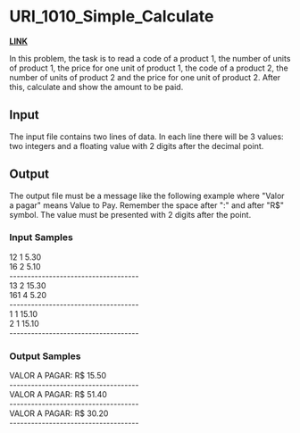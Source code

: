 # URI_1010_Simple_Calculate

<strong> <a href='https://www.urionlinejudge.com.br/judge/en/problems/view/1010'> LINK </a> </strong>  <br>

In this problem, the task is to read a code of a product 1, the number of units of product 1, the price for one unit of product 1, the code of a product 2, the number of units of product 2 and the price for one unit of product 2. After this, calculate and show the amount to be paid.

## Input <br>
The input file contains two lines of data. In each line there will be 3 values: two integers and a floating value with 2 digits after the decimal point.

## Output <br>
The output file must be a message like the following example where "Valor a pagar" means Value to Pay. Remember the space after ":" and after "R$" symbol. The value must be presented with 2 digits after the point.

### Input Samples
12 1 5.30 <br>
16 2 5.10 <br>
------------------------------------ <br>
13 2 15.30 <br>
161 4 5.20 <br>
------------------------------------ <br>
1 1 15.10 <br>
2 1 15.10 <br>
------------------------------------ <br>

### Output Samples
VALOR A PAGAR: R$ 15.50 <br>
------------------------------------ <br>
VALOR A PAGAR: R$ 51.40 <br>
------------------------------------ <br>
VALOR A PAGAR: R$ 30.20 <br>
------------------------------------ <br>

